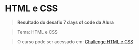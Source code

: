 # HTML e CSS

> **Resultado do desafio 7 days of code da Alura**

> Tema: HTML e CSS

> O curso pode ser acessado em:  [Challenge HTML e CSS](https://7daysofcode.io/matricula/html-css)
